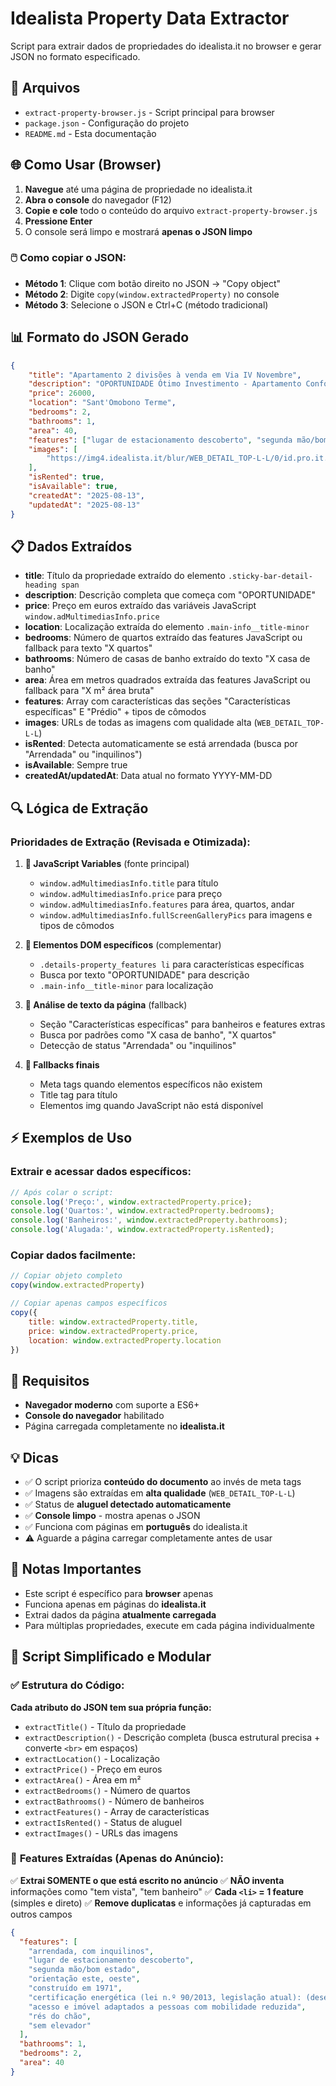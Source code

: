 # Idealista Property Data Extractor

Script para extrair dados de propriedades do idealista.it no browser e gerar JSON no formato especificado.

## 📁 Arquivos

- `extract-property-browser.js` - Script principal para browser
- `package.json` - Configuração do projeto  
- `README.md` - Esta documentação

## 🌐 Como Usar (Browser)

1. **Navegue** até uma página de propriedade no idealista.it
2. **Abra o console** do navegador (F12)
3. **Copie e cole** todo o conteúdo do arquivo `extract-property-browser.js`
4. **Pressione Enter**
5. O console será limpo e mostrará **apenas o JSON limpo**

### 🖱️ Como copiar o JSON:

- **Método 1**: Clique com botão direito no JSON → "Copy object"
- **Método 2**: Digite `copy(window.extractedProperty)` no console
- **Método 3**: Selecione o JSON e Ctrl+C (método tradicional)

## 📊 Formato do JSON Gerado

```json
{
    "title": "Apartamento 2 divisões à venda em Via IV Novembre",
    "description": "OPORTUNIDADE Ótimo Investimento - Apartamento Confortável no Município de Sant'Omobono Terme...",
    "price": 26000,
    "location": "Sant'Omobono Terme",
    "bedrooms": 2,
    "bathrooms": 1,
    "area": 40,
    "features": ["lugar de estacionamento descoberto", "segunda mão/bom estado", "orientação este, oeste"],
    "images": [
        "https://img4.idealista.it/blur/WEB_DETAIL_TOP-L-L/0/id.pro.it.image.master/b6/68/e3/668856752.jpg"
    ],
    "isRented": true,
    "isAvailable": true,
    "createdAt": "2025-08-13",
    "updatedAt": "2025-08-13"
}
```

## 📋 Dados Extraídos

- **title**: Título da propriedade extraído do elemento `.sticky-bar-detail-heading span`
- **description**: Descrição completa que começa com "OPORTUNIDADE" 
- **price**: Preço em euros extraído das variáveis JavaScript `window.adMultimediasInfo.price`
- **location**: Localização extraída do elemento `.main-info__title-minor`
- **bedrooms**: Número de quartos extraído das features JavaScript ou fallback para texto "X quartos"
- **bathrooms**: Número de casas de banho extraído do texto "X casa de banho"
- **area**: Área em metros quadrados extraída das features JavaScript ou fallback para "X m² área bruta"
- **features**: Array com características das seções "Características específicas" E "Prédio" + tipos de cômodos
- **images**: URLs de todas as imagens com qualidade alta (`WEB_DETAIL_TOP-L-L`)
- **isRented**: Detecta automaticamente se está arrendada (busca por "Arrendada" ou "inquilinos")
- **isAvailable**: Sempre true
- **createdAt/updatedAt**: Data atual no formato YYYY-MM-DD

## 🔍 Lógica de Extração

### Prioridades de Extração (Revisada e Otimizada):

1. **🥇 JavaScript Variables** (fonte principal)
   - `window.adMultimediasInfo.title` para título
   - `window.adMultimediasInfo.price` para preço
   - `window.adMultimediasInfo.features` para área, quartos, andar
   - `window.adMultimediasInfo.fullScreenGalleryPics` para imagens e tipos de cômodos

2. **🥈 Elementos DOM específicos** (complementar)
   - `.details-property_features li` para características específicas
   - Busca por texto "OPORTUNIDADE" para descrição
   - `.main-info__title-minor` para localização

3. **🥉 Análise de texto da página** (fallback)
   - Seção "Características específicas" para banheiros e features extras
   - Busca por padrões como "X casa de banho", "X quartos"
   - Detecção de status "Arrendada" ou "inquilinos"

4. **🏁 Fallbacks finais**
   - Meta tags quando elementos específicos não existem
   - Title tag para título
   - Elementos img quando JavaScript não está disponível

## ⚡ Exemplos de Uso

### Extrair e acessar dados específicos:
```javascript
// Após colar o script:
console.log('Preço:', window.extractedProperty.price);
console.log('Quartos:', window.extractedProperty.bedrooms);
console.log('Banheiros:', window.extractedProperty.bathrooms);
console.log('Alugada:', window.extractedProperty.isRented);
```

### Copiar dados facilmente:
```javascript
// Copiar objeto completo
copy(window.extractedProperty)

// Copiar apenas campos específicos
copy({
    title: window.extractedProperty.title,
    price: window.extractedProperty.price,
    location: window.extractedProperty.location
})
```

## 🔧 Requisitos

- **Navegador moderno** com suporte a ES6+
- **Console do navegador** habilitado
- Página carregada completamente no **idealista.it**

## 💡 Dicas

- ✅ O script prioriza **conteúdo do documento** ao invés de meta tags
- ✅ Imagens são extraídas em **alta qualidade** (`WEB_DETAIL_TOP-L-L`)
- ✅ Status de **aluguel detectado automaticamente**
- ✅ **Console limpo** - mostra apenas o JSON
- ✅ Funciona com páginas em **português** do idealista.it
- ⚠️ Aguarde a página carregar completamente antes de usar

## 🚨 Notas Importantes

- Este script é específico para **browser** apenas
- Funciona apenas em páginas do **idealista.it**
- Extrai dados da página **atualmente carregada**
- Para múltiplas propriedades, execute em cada página individualmente

## 🔧 Script Simplificado e Modular

### ✅ **Estrutura do Código:**

**Cada atributo do JSON tem sua própria função:**

- `extractTitle()` - Título da propriedade
- `extractDescription()` - Descrição completa (busca estrutural precisa + converte `<br>` em espaços)
- `extractLocation()` - Localização
- `extractPrice()` - Preço em euros
- `extractArea()` - Área em m²
- `extractBedrooms()` - Número de quartos
- `extractBathrooms()` - Número de banheiros
- `extractFeatures()` - Array de características
- `extractIsRented()` - Status de aluguel
- `extractImages()` - URLs das imagens

### 🎯 **Features Extraídas (Apenas do Anúncio):**

✅ **Extrai SOMENTE o que está escrito no anúncio**
✅ **NÃO inventa** informações como "tem vista", "tem banheiro"
✅ **Cada `<li>` = 1 feature** (simples e direto)
✅ **Remove duplicatas** e informações já capturadas em outros campos

```json
{
  "features": [
    "arrendada, com inquilinos",
    "lugar de estacionamento descoberto", 
    "segunda mão/bom estado",
    "orientação este, oeste",
    "construído em 1971",
    "certificação energética (lei n.º 90/2013, legislação atual): (desempenho energético não facilitado)",
    "acesso e imóvel adaptados a pessoas com mobilidade reduzida",
    "rés do chão",
    "sem elevador"
  ],
  "bathrooms": 1,
  "bedrooms": 2,
  "area": 40
}
```